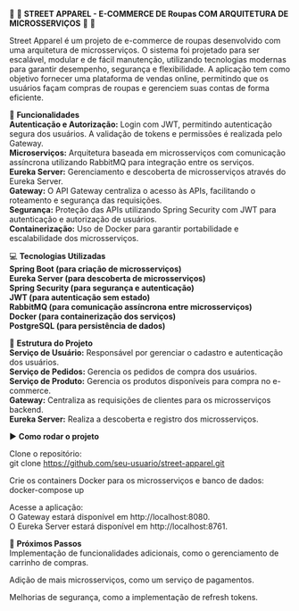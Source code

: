 :tshirt: :shopping_cart: **STREET APPAREL - E-COMMERCE DE Roupas COM ARQUITETURA DE MICROSSERVIÇOS** :tshirt: :shopping_cart:


Street Apparel é um projeto de e-commerce de roupas desenvolvido com uma arquitetura de microsserviços. O sistema foi projetado para ser escalável, modular e de fácil manutenção, utilizando tecnologias modernas para garantir desempenho, segurança e flexibilidade. A aplicação tem como objetivo fornecer uma plataforma de vendas online, permitindo que os usuários façam compras de roupas e gerenciem suas contas de forma eficiente.

:rocket: **Funcionalidades**  
**Autenticação e Autorização:** Login com JWT, permitindo autenticação segura dos usuários. A validação de tokens e permissões é realizada pelo Gateway.  
**Microserviços:** Arquitetura baseada em microsserviços com comunicação assíncrona utilizando RabbitMQ para integração entre os serviços.  
**Eureka Server:** Gerenciamento e descoberta de microsserviços através do Eureka Server.  
**Gateway:** O API Gateway centraliza o acesso às APIs, facilitando o roteamento e segurança das requisições.  
**Segurança:** Proteção das APIs utilizando Spring Security com JWT para autenticação e autorização de usuários.  
**Containerização:** Uso de Docker para garantir portabilidade e escalabilidade dos microsserviços.  


:computer: **Tecnologias Utilizadas**  
**Spring Boot (para criação de microsserviços)**  
**Eureka Server (para descoberta de microsserviços)**  
**Spring Security (para segurança e autenticação)**  
**JWT (para autenticação sem estado)**  
**RabbitMQ (para comunicação assíncrona entre microsserviços)**  
**Docker (para containerização dos serviços)**  
**PostgreSQL (para persistência de dados)**  


:wrench: **Estrutura do Projeto**  
**Serviço de Usuário:** Responsável por gerenciar o cadastro e autenticação dos usuários.  
**Serviço de Pedidos:** Gerencia os pedidos de compra dos usuários.  
**Serviço de Produto:** Gerencia os produtos disponíveis para compra no e-commerce.  
**Gateway:** Centraliza as requisições de clientes para os microsserviços backend.  
**Eureka Server:** Realiza a descoberta e registro dos microsserviços.  


:arrow_forward: **Como rodar o projeto**

Clone o repositório:  
git clone https://github.com/seu-usuario/street-apparel.git


Crie os containers Docker para os microsserviços e banco de dados:  
docker-compose up

Acesse a aplicação:  
O Gateway estará disponível em http://localhost:8080.  
O Eureka Server estará disponível em http://localhost:8761.


:memo: **Próximos Passos**  
Implementação de funcionalidades adicionais, como o gerenciamento de carrinho de compras.

Adição de mais microsserviços, como um serviço de pagamentos.

Melhorias de segurança, como a implementação de refresh tokens.
